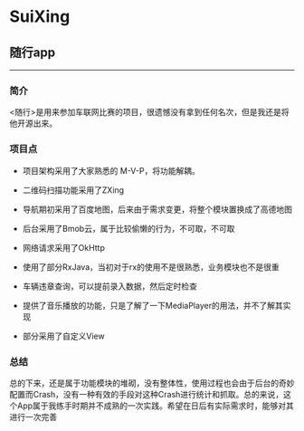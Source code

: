 # SuiXing
## 随行app
___
### 简介
<随行>是用来参加车联网比赛的项目，很遗憾没有拿到任何名次，但是我还是将他开源出来。

### 项目点
* 项目架构采用了大家熟悉的 M-V-P，将功能解耦。

* 二维码扫描功能采用了ZXing

* 导航期初采用了百度地图，后来由于需求变更，将整个模块置换成了高德地图

* 后台采用了Bmob云，属于比较偷懒的行为，不可取，不可取

* 网络请求采用了OkHttp

* 使用了部分RxJava，当初对于rx的使用不是很熟悉，业务模块也不是很重

* 车辆违章查询，可以提前录入数据，然后定时检查

* 提供了音乐播放的功能，只是了解了一下MediaPlayer的用法，并不了解其实现

* 部分采用了自定义View

### 总结
总的下来，还是属于功能模块的堆砌，没有整体性，使用过程也会由于后台的奇妙配置而Crash，没有一种有效的手段对这种Crash进行统计和抓取。总的来说，这个App属于我练手时期并不成熟的一次实践。希望在日后有实际需求时，能够对其进行一次完善  

